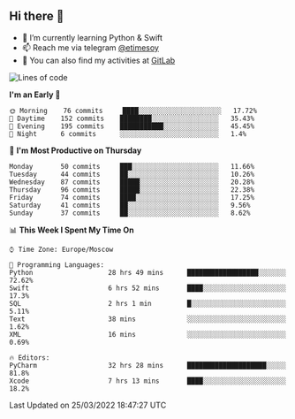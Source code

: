 ## Hi there 👋
- 🌱 I’m currently learning Python & Swift
- 📫 Reach me via telegram [@etimesoy](https://t.me/etimesoy/)
- 🦊 You can also find my activities at [GitLab](https://gitlab.com/etimesoy)

<!--START_SECTION:waka-->
![Lines of code](https://img.shields.io/badge/From%20Hello%20World%20I%27ve%20Written-185%20Thousand%20lines%20of%20code-blue)

**I'm an Early 🐤** 

```text
🌞 Morning    76 commits     ████░░░░░░░░░░░░░░░░░░░░░   17.72% 
🌆 Daytime    152 commits    ████████░░░░░░░░░░░░░░░░░   35.43% 
🌃 Evening    195 commits    ███████████░░░░░░░░░░░░░░   45.45% 
🌙 Night      6 commits      ░░░░░░░░░░░░░░░░░░░░░░░░░   1.4%

```
📅 **I'm Most Productive on Thursday** 

```text
Monday       50 commits     ███░░░░░░░░░░░░░░░░░░░░░░   11.66% 
Tuesday      44 commits     ██░░░░░░░░░░░░░░░░░░░░░░░   10.26% 
Wednesday    87 commits     █████░░░░░░░░░░░░░░░░░░░░   20.28% 
Thursday     96 commits     █████░░░░░░░░░░░░░░░░░░░░   22.38% 
Friday       74 commits     ████░░░░░░░░░░░░░░░░░░░░░   17.25% 
Saturday     41 commits     ██░░░░░░░░░░░░░░░░░░░░░░░   9.56% 
Sunday       37 commits     ██░░░░░░░░░░░░░░░░░░░░░░░   8.62%

```


📊 **This Week I Spent My Time On** 

```text
⌚︎ Time Zone: Europe/Moscow

💬 Programming Languages: 
Python                   28 hrs 49 mins      ██████████████████░░░░░░░   72.62% 
Swift                    6 hrs 52 mins       ████░░░░░░░░░░░░░░░░░░░░░   17.3% 
SQL                      2 hrs 1 min         █░░░░░░░░░░░░░░░░░░░░░░░░   5.11% 
Text                     38 mins             ░░░░░░░░░░░░░░░░░░░░░░░░░   1.62% 
XML                      16 mins             ░░░░░░░░░░░░░░░░░░░░░░░░░   0.69%

🔥 Editors: 
PyCharm                  32 hrs 28 mins      ████████████████████░░░░░   81.8% 
Xcode                    7 hrs 13 mins       ████░░░░░░░░░░░░░░░░░░░░░   18.2%

```


 Last Updated on 25/03/2022 18:47:27 UTC
<!--END_SECTION:waka-->
